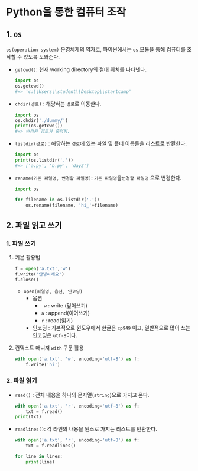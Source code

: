 # Python을 통한 컴퓨터 조작

## 1. `OS`

`os(operation system)`  운영체제의 약자로, 파이썬에서는 `os` 모듈을 통해 컴퓨터를 조작할 수 있도록 도와준다.

* `getcwd()`: 현재 working directory의 절대 위치를 나타낸다.

  ```python
  import os
  os.getcwd()
  #=> 'c:\\Users\\student\\Desktop\\startcamp'
  ```

* `chdir(경로)` : 해당하는 `경로`로 이동한다.

  ```python
  import os
  os.chdir('./dummy/')
  print(os.getcwd())
  #=> 변경된 경로가 출력됨.
  ```

* `listdir(경로)` : 해당하는 `경로`에 있는 파일 및 폴더 이름들을 리스트로 반환한다.

  ```python
  import os
  print(os.listdir('.'))
  #=> ['a.py', 'b.py', 'day2']
  ```

* `rename(기존 파일명, 변경할 파일명)`: `기존 파일명`을`변경할 파일명` 으로 변경한다.

  ```python
  import os
  
  for filename in os.listdir('.'):
      os.rename(filename, 'hi_'+filename)
  ```



## 2. 파일 읽고 쓰기

### 1. 파일 쓰기

1. 기본 활용법

   ```python
   f = open('a.txt','w')
   f.write('안녕하세요')
   f.close()
   ```

   * `open(파일명, 옵션, 인코딩)`
     * 옵션 
       * ` w` : write (덮어쓰기)
       * `a` : append(이어쓰기)
       * `r` : read(읽기)
     * 인코딩 : 기본적으로 윈도우에서 한글은 `cp949` 이고, 일반적으로 많이 쓰는 인코딩은 `utf-8`이다.

2. 컨택스트 매니저 `with` 구문 활용

   ```python
   with open('a.txt', 'w', encoding='utf-8') as f:
       f.write('hi')
   ```



### 2. 파일 읽기

* `read()` : 전체 내용을 하나의 문자열(`string`)으로 가지고 온다.

    ```python 
    with open('a.txt', 'r', encoding='utf-8') as f:
        txt = f.read()
    print(txt)
    ```

* `readlines()`: 각 라인의 내용을 원소로 가지는 리스트를 반환한다.

    ```python
    with open('a.txt', 'r', encoding='utf-8') as f:
        txt = f.readlines()

    for line in lines:
        print(line)
    ```

